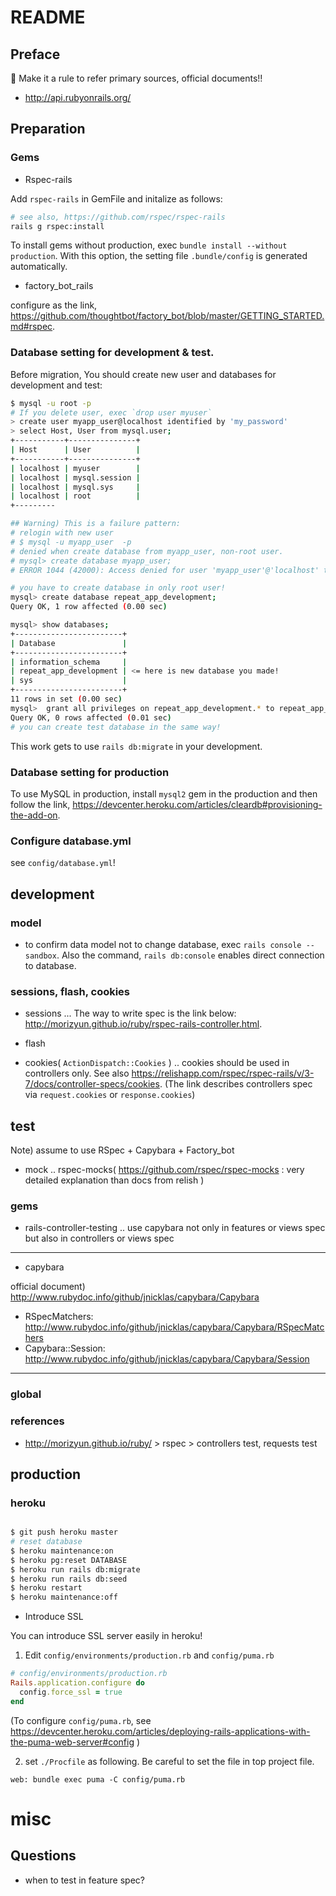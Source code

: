 # README 

## Preface

:loudspeaker: Make it a rule to refer primary sources, official documents!! 

+ http://api.rubyonrails.org/

## Preparation

### Gems

+ Rspec-rails

Add `rspec-rails` in GemFile and initalize as follows:

```bash
# see also, https://github.com/rspec/rspec-rails
rails g rspec:install
```

To install gems without production, exec `bundle install --without production`. With this option, the setting file `.bundle/config` is generated automatically.

+ factory_bot_rails

configure as the link, https://github.com/thoughtbot/factory_bot/blob/master/GETTING_STARTED.md#rspec.


### Database setting for development & test.

Before migration, You should create new user and databases for development and test:

```bash
$ mysql -u root -p
# If you delete user, exec `drop user myuser`
> create user myapp_user@localhost identified by 'my_password'
> select Host, User from mysql.user;
+-----------+---------------+
| Host      | User          |
+-----------+---------------+
| localhost | myuser        |
| localhost | mysql.session |
| localhost | mysql.sys     |
| localhost | root          |
+--------- 

## Warning) This is a failure pattern:
# relogin with new user
# $ mysql -u myapp_user  -p 
# denied when create database from myapp_user, non-root user.
# mysql> create database myapp_user;
# ERROR 1044 (42000): Access denied for user 'myapp_user'@'localhost' to database 'myapp_development'

# you have to create database in only root user!
mysql> create database repeat_app_development;
Query OK, 1 row affected (0.00 sec)

mysql> show databases;
+------------------------+
| Database               |
+------------------------+
| information_schema     |
| repeat_app_development | <= here is new database you made!
| sys                    |
+------------------------+
11 rows in set (0.00 sec)
mysql>  grant all privileges on repeat_app_development.* to repeat_app_user@localhost;
Query OK, 0 rows affected (0.01 sec)
# you can create test database in the same way! 
```

This work gets to use `rails db:migrate` in your development.

### Database setting for production

To use MySQL in production, install `mysql2` gem in the production and then follow the link, https://devcenter.heroku.com/articles/cleardb#provisioning-the-add-on.

### Configure database.yml

see `config/database.yml`!

## development

### model

+ to confirm data model not to change database, exec `rails console --sandbox`. Also the command, `rails db:console` enables direct connection to database. 

### sessions, flash, cookies

+ sessions ... The way to write spec is the link below: http://morizyun.github.io/ruby/rspec-rails-controller.html.

+ flash

+ cookies( `ActionDispatch::Cookies` ) .. cookies should be used in controllers only. See also https://relishapp.com/rspec/rspec-rails/v/3-7/docs/controller-specs/cookies. (The link describes controllers spec via `request.cookies` or `response.cookies`)

## test

Note) assume to use RSpec + Capybara + Factory_bot

+ mock .. rspec-mocks( https://github.com/rspec/rspec-mocks : very detailed explanation than docs from relish )

### gems

+ rails-controller-testing .. use capybara not only in features or views spec but also in controllers or views spec 

---

+ capybara

official document) http://www.rubydoc.info/github/jnicklas/capybara/Capybara
  + RSpecMatchers: http://www.rubydoc.info/github/jnicklas/capybara/Capybara/RSpecMatchers
  + Capybara::Session: http://www.rubydoc.info/github/jnicklas/capybara/Capybara/Session

---

### global

### references

+ http://morizyun.github.io/ruby/ > rspec > controllers test, requests test

## production

### heroku

```bash

$ git push heroku master
# reset database
$ heroku maintenance:on
$ heroku pg:reset DATABASE
$ heroku run rails db:migrate
$ heroku run rails db:seed
$ heroku restart
$ heroku maintenance:off
```

+ Introduce SSL

You can introduce SSL server easily in heroku!

1. Edit `config/environments/production.rb` and `config/puma.rb`

```ruby
# config/environments/production.rb
Rails.application.configure do
  config.force_ssl = true
end
```

(To configure `config/puma.rb`, see https://devcenter.heroku.com/articles/deploying-rails-applications-with-the-puma-web-server#config )

2. set `./Procfile` as following. Be careful to set the file in top project file.

```
web: bundle exec puma -C config/puma.rb
```

# misc

## Questions

+ when to test in feature spec?
